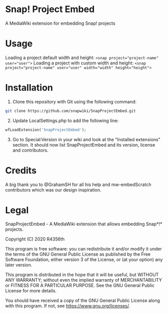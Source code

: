# Snap! Project Embed

A MediaWiki extension for embedding Snap! projects

# Usage

Loading a project default width and height:
`<snap project="project-name" user="user">`
Loading a project with custom width and height:
`<snap project="project-name" user="user" width="width" height="height">`

# Installation

1. Clone this repository with Git using the following command:

```Bash
git clone https://github.com/snapwiki/SnapProjectEmbed.git
```

2. Update LocalSettings.php to add the following line:

```PHP
wfLoadExtension('SnapProjectEmbed');
```

3. Go to Special:Version in your wiki and look at the "Installed extensions" section. It should now list SnapProjectEmbed and its version, license and contributors.

# Credits

A big thank you to @GrahamSH for all his help and mw-embedScratch contributors which was our design inspiration.

# Legal 
SnapProjectEmbed - A MediaWiki extension that allows embedding Snap*!* projects.

Copyright (C) 2020 R4356th
  
This program is free software: you can redistribute it and/or modify
it under the terms of the GNU General Public License as published by
the Free Software Foundation, either version 3 of the License, or
(at your option) any later version.

This program is distributed in the hope that it will be useful,
but WITHOUT ANY WARRANTY; without even the implied warranty of
MERCHANTABILITY or FITNESS FOR A PARTICULAR PURPOSE.  See the
GNU General Public License for more details.

You should have received a copy of the GNU General Public License
along with this program.  If not, see <https://www.gnu.org/licenses/>.

